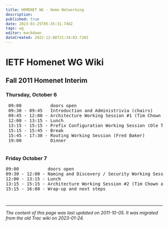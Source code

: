 ```yaml
---
title: HOMENET WG - Home Networking
description: 
published: true
date: 2023-01-25T05:35:31.746Z
tags: wg
editor: markdown
dateCreated: 2022-12-08T21:34:03.720Z
---
```


# IETF Homenet WG Wiki
## Fall 2011 Homenet Interim 

### Thursday, October 6
<pre>
 09:00           doors open
 09:30 - 09:45   Introduction and Administrivia (chairs)
 09:45 - 12:00 - Architecture Working Session #1 (Tim Chown and Jari Arkko)
 12:00 - 13:15 - Lunch
 13:15 - 15:15 - Prefix Configuration Working Session (Ole Trøan)
 15:15 - 15:45 - Break
 15:45 - 17:30 - Routing Working Session (Fred Baker)
 19:00           Dinner
 </pre>

### Friday October 7 
<pre>
09:00           doors open
09:30 - 12:00 - Naming and Discovery / Security Working Session
12:00 - 13:15 - Lunch
13:15 - 15:15 - Architecture Working Session #2 (Tim Chown and Jari Arkko)
15:15 - 16:00 - Wrap-up and next steps
</pre>


&nbsp;
&nbsp;
&nbsp;

---

*The content of this page was last updated on 2011-10-05. It was migrated from the old Trac wiki on 2023-01-24.*
